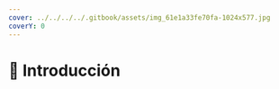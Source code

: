 ```yaml
---
cover: ../../../../.gitbook/assets/img_61e1a33fe70fa-1024x577.jpg
coverY: 0
---
```


# 📌 Introducción&#x20;

